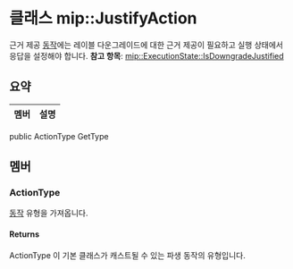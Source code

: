 # <a name="class-mipjustifyaction"></a>클래스 mip::JustifyAction 
근거 제공 [동작](#classmip_1_1_action)에는 레이블 다운그레이드에 대한 근거 제공이 필요하고 실행 상태에서 응답을 설정해야 합니다.
**참고 항목**: [mip::ExecutionState::IsDowngradeJustified](#classmip_1_1_execution_state_1ac087c175ea61e5c1b8845f195d7e8cb9)
## <a name="summary"></a>요약
 멤버                        | 설명                                
--------------------------------|---------------------------------------------
public ActionType GetType
## <a name="members"></a>멤버
### <a name="actiontype"></a>ActionType
[동작](#classmip_1_1_action) 유형을 가져옵니다.
#### <a name="returns"></a>Returns
ActionType 이 기본 클래스가 캐스트될 수 있는 파생 동작의 유형입니다.